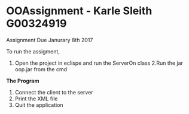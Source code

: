 # OOAssignment - Karle Sleith G00324919
Assignment Due Janurary 8th 2017

To run the assigment, 
1. Open the project in eclispe and run the ServerOn class
2.Run the jar oop.jar from the cmd

**The Program**
1) Connect the client to the server
2) Print the XML file 
3) Quit the application 